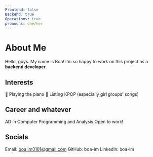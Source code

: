 ```yaml
---
Frontend: false
Backend: true
Operations: true
pronouns: she/her
---
```


# About Me
Hello, guys. My name is Boa! I'm so happy to work on this project as a **backend developer**.

## Interests
🎹 Playing the piano
🎵 Listing KPOP (especially girl groups' songs)

## Career and whatever
AD in Computer Programming and Analysis
Open to work!

## Socials
Email: boa.im0101@gmail.com
GitHub: boa-im
LinkedIn: boa-im